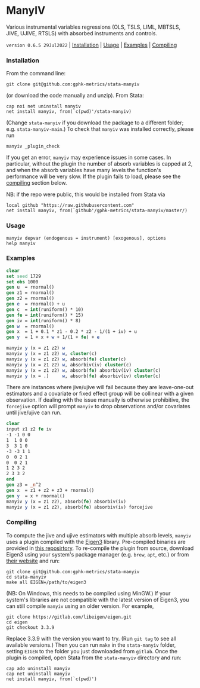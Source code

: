 ManyIV
======

Various instrumental variables regressions (OLS, TSLS, LIML, MBTSLS,
JIVE, UJIVE, RTSLS) with absorbed instruments and controls.

`version 0.6.5 29Jul2022` | [Installation](#installation) | [Usage](#usage) | [Examples](#examples) | [Compiling](#compiling)

### Installation

From the command line:

```
git clone git@github.com:gphk-metrics/stata-manyiv
```

(or download the code manually and unzip). From Stata:

```
cap noi net uninstall manyiv
net install manyiv, from(`c(pwd)'/stata-manyiv)
```

(Change `stata-manyiv` if you download the package to a different
folder; e.g. `stata-manyiv-main`.) To check that `manyiv` was
installed correctly, please run

```
manyiv _plugin_check
```

If you get an error, `manyiv` may experience issues in some cases.
In particular, without the plugin the number of absorb variables is
capped at 2, and when the absorb variables have many levels the
function's performance will be very slow. If the plugin fails to
load, please see the [compiling](#compiling) section below.

NB: if the repo were public, this would be installed from Stata via
```
local github "https://raw.githubusercontent.com"
net install manyiv, from(`github'/gphk-metrics/stata-manyiv/master/)
```

### Usage

```
manyiv depvar (endogenous = instrument) [exogenous], options
help manyiv
```

### Examples

```stata
clear
set seed 1729
set obs 1000
gen u  = rnormal()
gen z1 = rnormal()
gen z2 = rnormal()
gen e  = rnormal() + u
gen c  = int(runiform() * 10)
gen fe = int(runiform() * 15)
gen iv = int(runiform() * 8)
gen w  = rnormal()
gen x  = 1 + 0.1 * z1 - 0.2 * z2 - 1/(1 + iv) + u
gen y  = 1 + x + w + 1/(1 + fe) + e

manyiv y (x = z1 z2) w
manyiv y (x = z1 z2) w, cluster(c)
manyiv y (x = z1 z2) w, absorb(fe) cluster(c)
manyiv y (x = z1 z2) w, absorbiv(iv) cluster(c)
manyiv y (x = z1 z2) w, absorb(fe) absorbiv(iv) cluster(c)
manyiv y (x = .)     w, absorb(fe) absorbiv(iv) cluster(c)
```

There are instances where jive/ujive will fail because they are
leave-one-out estimators and a covariate or fixed effect group will be
collinear with a given observation. If dealing with the issue manually
is otherwise prohibitive, the `forcejive` option will prompt `manyiv` to
drop observations and/or covariates until jive/ujive can run.

```stata
clear
input z1 z2 fe iv
-1 -1 0 0
1  1 0 0
3  3 1 0
-3 -3 1 1
0  0 2 1
0  0 2 1
1 2 3 2
2 3 3 2
end
gen z3 = _n^2
gen x  = z1 + z2 + z3 + rnormal()
gen y  = x + rnormal()
manyiv y (x = z1 z2), absorb(fe) absorbiv(iv)
manyiv y (x = z1 z2), absorb(fe) absorbiv(iv) forcejive
```

### Compiling

To compute the jive and ujive estimators with multiple absorb levels, `manyiv` uses a plugin compiled with the [Eigen3](https://eigen.tuxfamily.org/index.php?title=Main_Page) library. Pre-compiled binaries are provided in [this reposirtory](src/build). To re-compile the plugin from source, download Eigen3 using your system's package manager (e.g. `brew`, `apt`, etc.) or from [their website](http://eigen.tuxfamily.org/index.php?title=Main_Page#Download) and run:

```
git clone git@github.com:gphk-metrics/stata-manyiv
cd stata-manyiv
make all EIGEN=/path/to/eigen3
```

(NB: On Windows, this needs to be compiled using MinGW.) If your system's
libraries are not compatible with the latest version of Eigen3, you can
still compile `manyiv` using an older version. For example,

```
git clone https://gitlab.com/libeigen/eigen.git
cd eigen
git checkout 3.3.9
```

Replace 3.3.9 with the version you want to try. (Run `git tag`
to see all available versions.) Then you can run `make` in the
`stata-manyiv` folder, setting `EIGEN` to the folder you just downloaded
from `gitlab`. Once the plugin is compiled, open Stata from the
`stata-manyiv` directory and run:

```
cap ado uninstall manyiv
cap net uninstall manyiv
net install manyiv, from(`c(pwd)')
```
